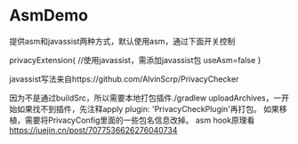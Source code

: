 # AsmDemo

提供asm和javassist两种方式，默认使用asm，通过下面开关控制

privacyExtension{
    //使用javassist，需添加javassist包
    useAsm=false
}

javassist写法来自https://github.com/AlvinScrp/PrivacyChecker

因为不是通过buildSrc，所以需要本地打包插件./gradlew uploadArchives，一开始如果找不到插件，先注释apply plugin: 'PrivacyCheckPlugin'再打包。
如果移植，需要将PrivacyConfig里面的一些包名信息改掉。
asm hook原理看
https://juejin.cn/post/7077536626276040734
